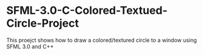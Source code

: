 # SFML-3.0-C-Colored-Textued-Circle-Project
This proejct shows how to draw a colored/textured circle to a window using SFML 3.0 and C++
